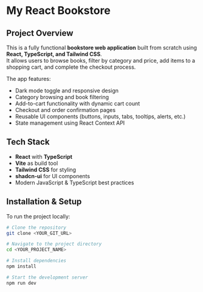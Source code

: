 # My React Bookstore

## Project Overview

This is a fully functional **bookstore web application** built from scratch using **React, TypeScript, and Tailwind CSS**.  
It allows users to browse books, filter by category and price, add items to a shopping cart, and complete the checkout process.

The app features:

- Dark mode toggle and responsive design  
- Category browsing and book filtering  
- Add-to-cart functionality with dynamic cart count  
- Checkout and order confirmation pages  
- Reusable UI components (buttons, inputs, tabs, tooltips, alerts, etc.)  
- State management using React Context API  

## Tech Stack

- **React** with **TypeScript**  
- **Vite** as build tool  
- **Tailwind CSS** for styling  
- **shadcn-ui** for UI components  
- Modern JavaScript & TypeScript best practices  

## Installation & Setup

To run the project locally:

```bash
# Clone the repository
git clone <YOUR_GIT_URL>

# Navigate to the project directory
cd <YOUR_PROJECT_NAME>

# Install dependencies
npm install

# Start the development server
npm run dev